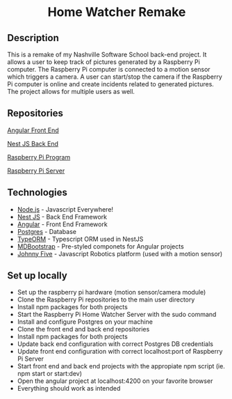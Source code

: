 # <p align="center">Home Watcher Remake</p>

## Description

This is a remake of my Nashville Software School back-end project.  It allows a user to keep track of pictures generated by a Raspberry Pi computer.  The Raspberry Pi computer is connected to a motion sensor which triggers a camera.  A user can start/stop the camera if the Raspberry Pi computer is online and create incidents related to generated pictures.  The project allows for multiple users as well.

## Repositories

[Angular Front End](https://github.com/Wisbell/home-watcher-remake-front-end#readme)

[Nest JS Back End](https://github.com/Wisbell/home-watcher-nestjs-back-end#readme)

[Raspberry Pi Program](https://github.com/Wisbell/home-watcher-remake-pi#readme)

[Raspberry Pi Server](https://github.com/Wisbell/home-watcher-remake-rpi-server#readme)

## Technologies

- [Node.js](https://nodejs.org/en/) - Javascript Everywhere!
- [Nest JS](https://nestjs.com/) - Back End Framework
- [Angular](https://angular.io/) - Front End Framework
- [Postgres](https://www.postgresql.org/) - Database
- [TypeORM](https://typeorm.io/#/) - Typescript ORM used in NestJS
- [MDBootstrap](https://mdbootstrap.com/) - Pre-styled componets for Angular projects
- [Johnny Five](http://johnny-five.io/) - Javascript Robotics platform (used with a motion sensor)

## Set up locally

- Set up the raspberry pi hardware (motion sensor/camera module)
- Clone the Raspberry Pi repositories to the main user directory
- Install npm packages for both projects
- Start the Raspberry Pi Home Watcher Server with the sudo command
- Install and configure Postgres on your machine
- Clone the front end and back end repositories
- Install npm packages for both projects
- Update back end configuration with correct Postgres DB credentials
- Update front end configuration with correct localhost:port of Raspberry Pi Server
- Start front end and back end projects with the appropiate npm script (ie. npm start or start:dev)
- Open the angular project at localhost:4200 on your favorite browser
- Everything should work as intended
